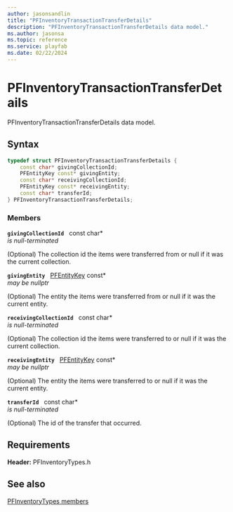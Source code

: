 ```yaml
---
author: jasonsandlin
title: "PFInventoryTransactionTransferDetails"
description: "PFInventoryTransactionTransferDetails data model."
ms.author: jasonsa
ms.topic: reference
ms.service: playfab
ms.date: 02/22/2024
---
```


# PFInventoryTransactionTransferDetails  

PFInventoryTransactionTransferDetails data model.  

## Syntax  
  
```cpp
typedef struct PFInventoryTransactionTransferDetails {  
    const char* givingCollectionId;  
    PFEntityKey const* givingEntity;  
    const char* receivingCollectionId;  
    PFEntityKey const* receivingEntity;  
    const char* transferId;  
} PFInventoryTransactionTransferDetails;  
```
  
### Members  
  
**`givingCollectionId`** &nbsp; const char*  
*is null-terminated*  
  
(Optional) The collection id the items were transferred from or null if it was the current collection.
  
**`givingEntity`** &nbsp; [PFEntityKey](../../pftypes/structs/pfentitykey-c.md) const*  
*may be nullptr*  
  
(Optional) The entity the items were transferred from or null if it was the current entity.
  
**`receivingCollectionId`** &nbsp; const char*  
*is null-terminated*  
  
(Optional) The collection id the items were transferred to or null if it was the current collection.
  
**`receivingEntity`** &nbsp; [PFEntityKey](../../pftypes/structs/pfentitykey-c.md) const*  
*may be nullptr*  
  
(Optional) The entity the items were transferred to or null if it was the current entity.
  
**`transferId`** &nbsp; const char*  
*is null-terminated*  
  
(Optional) The id of the transfer that occurred.
  
  
## Requirements  
  
**Header:** PFInventoryTypes.h
  
## See also  
[PFInventoryTypes members](../pfinventorytypes_members.md)  

  
  
